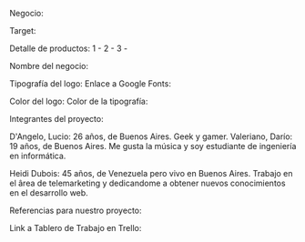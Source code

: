 Negocio: 

Target: 

Detalle de productos:
1 - 
2 -
3 - 

Nombre del negocio:

Tipografía del logo: 
Enlace a Google Fonts: 

Color del logo: 
Color de la tipografía: 

Integrantes del proyecto:

D'Angelo, Lucio: 26 años, de Buenos Aires. Geek y gamer.
Valeriano, Darío: 19 años, de Buenos Aires. Me gusta la música y soy estudiante de ingeniería en informática.

Heidi Dubois: 45 años, de Venezuela pero vivo en Buenos Aires. Trabajo en el ârea de telemarketing y dedicandome a obtener nuevos conocimientos en el desarrollo web.

Referencias para nuestro proyecto:

Link a Tablero de Trabajo en Trello:
